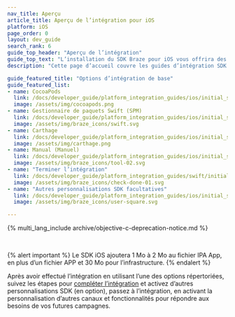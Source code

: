 ```yaml
---
nav_title: Aperçu
article_title: Aperçu de l’intégration pour iOS
platform: iOS
page_order: 0
layout: dev_guide
search_rank: 6
guide_top_header: "Aperçu de l’intégration"
guide_top_text: "L’installation du SDK Braze pour iOS vous offrira des fonctionnalités d’analyse de base (gestion de session) et des messages in-app de base. Vous devez davantage personnaliser votre intégration pour plus de canaux et de fonctionnalités. <br> <br> Le SDK Braze pour iOS peut être installé ou mis à jour à l’aide des champs Cocoapods, Carthage, Gestionnaire de paquets Swift ou d’une intégration manuelle. <br> <br> De plus, le SDK Braze pour iOS prend en charge les applications RubyMotion."
description: "Cette page d’accueil couvre les guides d’intégration SDK de Braze pour Cocoapods, le Gestionnaire de paquets Swift, Carthage, etc."

guide_featured_title: "Options d’intégration de base"
guide_featured_list:
- name: CocoaPods
  link: /docs/developer_guide/platform_integration_guides/ios/initial_sdk_setup/installation_methods/cocoapods/
  image: /assets/img/cocoapods.png
- name: Gestionnaire de paquets Swift (SPM)
  link: /docs/developer_guide/platform_integration_guides/ios/initial_sdk_setup/installation_methods/swift_package_manager/
  image: /assets/img/braze_icons/swift.svg
- name: Carthage
  link: /docs/developer_guide/platform_integration_guides/ios/initial_sdk_setup/installation_methods/carthage_integration/
  image: /assets/img/carthage.png
- name: Manual (Manuel)
  link: /docs/developer_guide/platform_integration_guides/ios/initial_sdk_setup/installation_methods/manual_integration_options/
  image: /assets/img/braze_icons/tool-02.svg
- name: "Terminer l’intégration"
  link: /docs/developer_guide/platform_integration_guides/swift/initial_sdk_setup/completing_integration/
  image: /assets/img/braze_icons/check-done-01.svg
- name: "Autres personnalisations SDK facultatives"
  link: /docs/developer_guide/platform_integration_guides/ios/initial_sdk_setup/other_sdk_customizations/
  image: /assets/img/braze_icons/user-square.svg

---
```


{% multi_lang_include archive/objective-c-deprecation-notice.md %}

<br>

{% alert important %}
Le SDK iOS ajoutera 1 Mo à 2 Mo au fichier IPA App, en plus d’un fichier APP et 30 Mo pour l’infrastructure.
{% endalert %}

Après avoir effectué l’intégration en utilisant l’une des options répertoriées, suivez les étapes pour [compléter l’intégration]({{site.baseurl}}/developer_guide/platform_integration_guides/swift/initial_sdk_setup/completing_integration/) et activez d’autres personnalisations SDK (en option), passez à l’intégration, en activant la personnalisation d’autres canaux et fonctionnalités pour répondre aux besoins de vos futures campagnes.  

<br>
